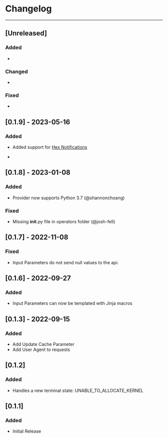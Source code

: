 # Changelog
---
## [Unreleased]

### Added
-

### Changed
-

### Fixed
-


## [0.1.9] - 2023-05-16

### Added

- Added support for [Hex Notifications](https://learn.hex.tech/docs/develop-logic/hex-api/api-reference#operation/RunProject)

-


## [0.1.8] - 2023-01-08

### Added

- Provider now supports Python 3.7 (@shannonchoang)

### Fixed

- Missing __init__.py file in operators folder (@josh-fell)


## [0.1.7] - 2022-11-08

### Fixed

- Input Parameters do not send null values to the api.

## [0.1.6] - 2022-09-27

### Added

- Input Parameters can now be templated with Jinja macros

## [0.1.3] - 2022-09-15

### Added

- Add Update Cache Parameter
- Add User Agent to requests

## [0.1.2]

### Added

- Handles a new terminal state: UNABLE_TO_ALLOCATE_KERNEL

## [0.1.1]

### Added

- Initial Release
